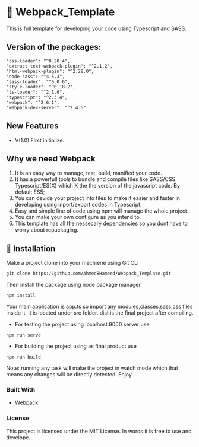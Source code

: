 # 🔨 Webpack_Template
This is full template for developing your code using Typescript and SASS.

## Version of the packages:
```JS
"css-loader": "^0.28.4",
"extract-text-webpack-plugin": "^2.1.2",
"html-webpack-plugin": "^2.28.0",
"node-sass": "^4.5.3",
"sass-loader": "^6.0.6",
"style-loader": "^0.18.2",
"ts-loader": "^2.1.0",
"typescript": "^2.3.4",
"webpack": "^2.6.1",
"webpack-dev-server": "^2.4.5"
```

## New Features
- V(1.0) First initialize.

## Why we need Webpack

1. It is an easy way to manage, test, build, manified your code.
2. It has a powerfull tools to bundle and compile files like SASS/CSS, Typescript/ES(X) which X the the version of the javascript code. By default ES5;
3. You can devide your project into files to make it easier and faster in developing using inport/export codes in Typescript.
4. Easy and simple line of code using npm will manage the whole project.
5. You can make your own configure as you intend to.
6. This template has all the nessecary dependencies so you dont have to worry about repuckaging.

## 🔬 Installation

Make a project clone into your mechiene using Git CLI
```JS
git clone https://github.com/AhmedBHameed/Webpack_Template.git
```
Then install the package using node package manager
```JS
npm install
```
Your main application is app.ts so import any modules,classes,sass,css files inside it.
It is located under src folder.
dist is the final project after compiling.

* For testing the project using localhost:9000 server use
```JS
npm run serve
```

* For building the project using as final product use
```JS
npm run build
```

Note: running any task will make the project in watch mode which that means any changes will be directly detected. 
Enjoy...

### Built With

* [Webpack](https://webpack.js.org/).

### License

This project is licensed under the MIT License.
In words it is free to use and develope.